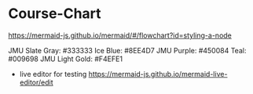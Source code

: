 # Course-Chart

https://mermaid-js.github.io/mermaid/#/flowchart?id=styling-a-node

JMU Slate Gray: #333333 Ice Blue: #8EE4D7 JMU Purple: #450084 Teal: #009698 JMU Light Gold: #F4EFE1 

* live editor for testing https://mermaid-js.github.io/mermaid-live-editor/edit
